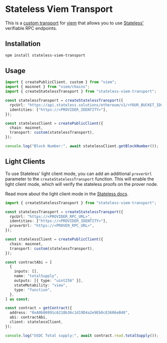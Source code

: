 # Stateless Viem Transport

This is a [custom transport](https://viem.sh/docs/clients/transports/custom.html) for [viem](https://viem.sh/) that allows you to use [Stateless'](https://www.stateless.solutions/) verifiable RPC endpoints.

## Installation

```bash
npm install stateless-viem-transport
```

## Usage

```typescript
import { createPublicClient, custom } from "viem";
import { mainnet } from "viem/chains";
import { createStatelessTransport } from "stateless-viem-transport";

const statelessTransport = createStatelessTransport({
  rpcUrl: "https://api.stateless.solutions/ethereum/v1/<YOUR_BUCKET_ID>",
  identities: ["https://<PROVIDER_IDENTITY>"],
});

const statelessClient = createPublicClient({
  chain: mainnet,
  transport: custom(statelessTransport),
});

console.log("Block Number:", await statelessClient.getBlockNumber());
```

## Light Clients

To use Stateless' light client mode, you can add an additional `proverUrl` parameter to the `createStatelessTransport` function. This will enable the light client mode, which will verify the stateless proofs on the prover node.

Read more about the light client mode in the [Stateless docs](https://app.stateless.solutions/documentation/light-client).

```typescript
import { createStatelessTransport } from "stateless-viem-transport";

const statelessTransport = createStatelessTransport({
  rpcUrl: "https://<PROVIDER_RPC_URL>",
  identities: ["https://<PROVIDER_IDENTITY>"],
  proverUrl: "https://<PROVER_RPC_URL>",
});

const statelessClient = createPublicClient({
  chain: mainnet,
  transport: custom(statelessTransport),
});

const contractAbi = [
  {
    inputs: [],
    name: "totalSupply",
    outputs: [{ type: "uint256" }],
    stateMutability: "view",
    type: "function",
  },
] as const;

const contract = getContract({
  address: "0xA0b86991c6218b36c1d19D4a2e9Eb0cE3606eB48",
  abi: contractAbi,
  client: statelessClient,
});

console.log("USDC Total supply:", await contract.read.totalSupply());
```
